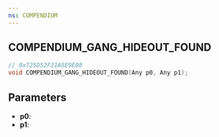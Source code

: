 ```yaml
---
ns: COMPENDIUM
---
```

## COMPENDIUM_GANG_HIDEOUT_FOUND

```c
// 0x725D52F21A5E9E08
void COMPENDIUM_GANG_HIDEOUT_FOUND(Any p0, Any p1);
```

## Parameters
* **p0**:
* **p1**:
